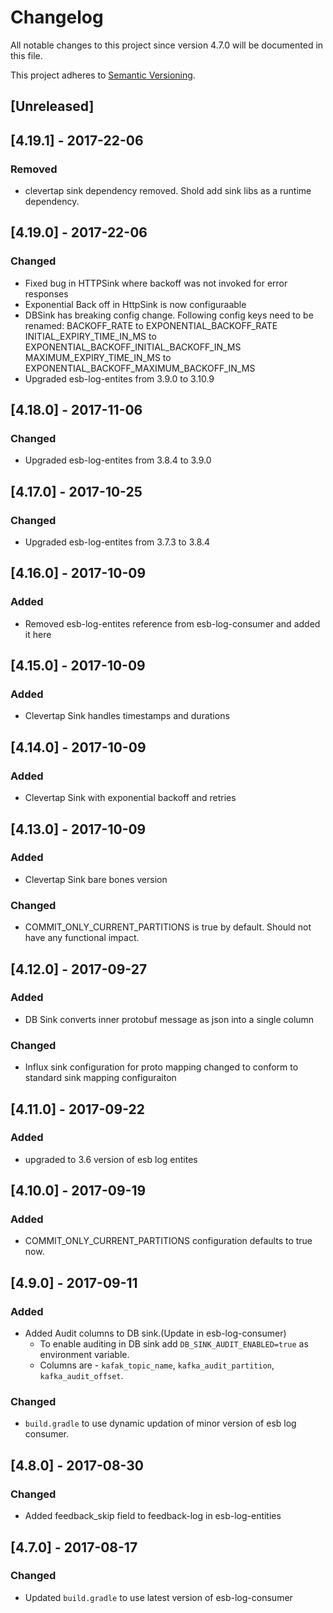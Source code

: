 # Changelog
All notable changes to this project since version 4.7.0 will be documented in this file.

This project adheres to [Semantic Versioning](http://semver.org/spec/v2.0.0.html).

## [Unreleased]

## [4.19.1] - 2017-22-06
### Removed
  * clevertap sink dependency removed. Shold add sink libs as a runtime dependency.
## [4.19.0] - 2017-22-06
### Changed
  * Fixed bug in HTTPSink where backoff was not invoked for error responses
  * Exponential Back off in HttpSink is now configuraable
  * DBSink has breaking config change. Following config keys need to be renamed:
    BACKOFF_RATE to EXPONENTIAL_BACKOFF_RATE
    INITIAL_EXPIRY_TIME_IN_MS to EXPONENTIAL_BACKOFF_INITIAL_BACKOFF_IN_MS
    MAXIMUM_EXPIRY_TIME_IN_MS to EXPONENTIAL_BACKOFF_MAXIMUM_BACKOFF_IN_MS
  * Upgraded esb-log-entites from 3.9.0 to 3.10.9
## [4.18.0] - 2017-11-06
### Changed
  * Upgraded esb-log-entites from 3.8.4 to 3.9.0
## [4.17.0] - 2017-10-25
### Changed
  * Upgraded esb-log-entites from 3.7.3 to 3.8.4
## [4.16.0] - 2017-10-09
### Added
  * Removed esb-log-entites reference from esb-log-consumer and added it here
## [4.15.0] - 2017-10-09
### Added
  * Clevertap Sink handles timestamps and durations
## [4.14.0] - 2017-10-09
### Added
  * Clevertap Sink with exponential backoff and retries
## [4.13.0] - 2017-10-09
### Added
  * Clevertap Sink bare bones version
### Changed
  * COMMIT_ONLY_CURRENT_PARTITIONS is true by default. Should not have any functional impact.
## [4.12.0] - 2017-09-27
### Added
  * DB Sink converts inner protobuf message as json into a single column
### Changed
  * Influx sink configuration for proto mapping changed to conform to standard sink mapping configuraiton
## [4.11.0] - 2017-09-22
### Added
  * upgraded to 3.6 version of esb log entites
## [4.10.0] - 2017-09-19
### Added
  * COMMIT_ONLY_CURRENT_PARTITIONS configuration defaults to true now.
## [4.9.0] - 2017-09-11
### Added
  * Added Audit columns to DB sink.(Update in esb-log-consumer)
    - To enable auditing in DB sink add `DB_SINK_AUDIT_ENABLED=true` as environment variable.
    - Columns are - `kafak_topic_name`, `kafka_audit_partition`, `kafka_audit_offset`.
### Changed
  * `build.gradle` to use dynamic updation of minor version of esb log consumer.

## [4.8.0] - 2017-08-30
### Changed
  * Added feedback_skip field to feedback-log in esb-log-entities

## [4.7.0] - 2017-08-17
### Changed
  * Updated `build.gradle` to use latest version of esb-log-consumer
